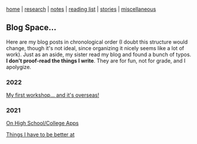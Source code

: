 [home](/../../index.html)  |  [research](/../../research.html)  |  [notes](/../../notes.html)  |  [reading list](/../../reading_list.html)  |  [stories](/../../story.html)  |  [miscellaneous](/../../miscellaneous.html)

## Blog Space...

Here are my blog posts in chronological order (I doubt this structure would change, though it's not ideal, since organizing it nicely seems like a lot of work). Just as an aside, my sister read my blog and found a bunch of typos. __I don't proof-read the things I write__. They are for fun, not for grade, and I apolygize. 


### 2022 
[My first workshop... and it's overseas!](./BanffJournal.md)


### 2021
[On High School/College Apps](./OnHighSchool.md)

[Things I have to be better at](./reflection.md)
